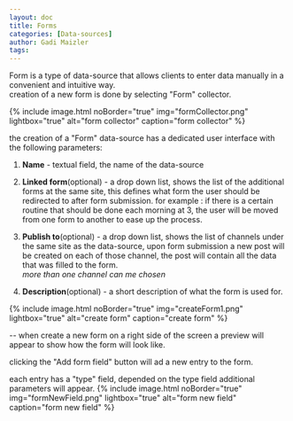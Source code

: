 ```yaml
---
layout: doc
title: Forms
categories: [Data-sources]
author: Gadi Maizler
tags: 
---
```


Form is a type of data-source that allows clients to enter data manually in a convenient and intuitive way.  
creation of a new form is done by selecting "Form" collector.

{% include image.html noBorder="true" img="formCollector.png" lightbox="true" alt="form collector" caption="form collector" %}

the creation of a "Form" data-source has a dedicated user interface with the following parameters:
1. **Name** - textual field, the name of the data-source
2. **Linked form**(optional) - a drop down list, shows the list of the additional forms at the same site, this defines what form the user should be redirected to after form submission.
for example : if there is a certain routine that should be done each morning at 3, the user will be moved from one form to another to ease up the process.  
3. **Publish to**(optional) - a drop down list, shows the list of channels under the same site as the data-source, upon form submission a new post will be created on each of those channel, the post will contain all the data that was filled to the form.  
*more than one channel can me chosen*

4. **Description**(optional) - a short description of what the form is used for.

{% include image.html noBorder="true" img="createForm1.png" lightbox="true" alt="create form" caption="create form" %}

-- when create a new form on a right side of the screen a preview will appear to show how the form will look like.

clicking the "Add form field" button will ad a new entry to the form.

each entry has a "type" field, depended on the type field additional parameters will appear.
{% include image.html noBorder="true" img="formNewField.png" lightbox="true" alt="form new field" caption="form new field" %}
